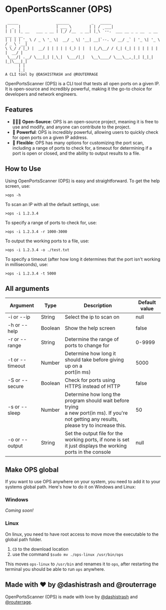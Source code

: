 # OpenPortsScanner (OPS)
```
 _____                 ______          _   _____                                 
|  _  |                | ___ \        | | /  ___|                                
| | | |_ __   ___ _ __ | |_/ /__  _ __| |_\ `--.  ___ __ _ _ __  _ __   ___ _ __ 
| | | | '_ \ / _ \ '_ \|  __/ _ \| '__| __|`--. \/ __/ _` | '_ \| '_ \ / _ \ '__|
\ \_/ / |_) |  __/ | | | | | (_) | |  | |_/\__/ / (_| (_| | | | | | | |  __/ |   
 \___/| .__/ \___|_| |_\_|  \___/|_|   \__\____/ \___\__,_|_| |_|_| |_|\___|_|   
      | |                                                                        
      |_|                                                                        
A CLI tool by @DASHISTRASH and @ROUTERRAGE

```
OpenPortsScanner (OPS) is a CLI tool that tests all open ports on a given IP. It is open-source and incredibly powerful, making it the go-to choice for developers and network engineers.

## Features

* 🧑‍🤝‍🧑 **Open-Source**: OPS is an open-source project, meaning it is free to use and modify, and anyone can contribute to the project.
* 🚀 **Powerful**: OPS is incredibly powerful, allowing users to quickly check for open ports on a given IP address.
* 💪 **Flexible**: OPS has many options for customizing the port scan, including a range of ports to check for, a timeout for determining if a port is open or closed, and the ability to output results to a file.

## How to Use

Using OpenPortsScanner (OPS) is easy and straightforward. To get the help screen, use:

`>ops -h`

To scan an IP with all the default settings, use:

`>ops -i 1.2.3.4`

To specify a range of ports to check for, use:

`>ops -i 1.2.3.4 -r 1000-3000`

To output the working ports to a file, use:

`>ops -i 1.2.3.4 -o ./test.txt`

To specify a timeout (after how long it determines that the port isn't working in milliseconds), use:

`>ops -i 1.2.3.4 -t 5000`

## All arguments
| Argument        | Type    | Description                                                                                                                                       | Default value |
|-----------------|---------|---------------------------------------------------------------------------------------------------------------------------------------------------|---------------|
| -i or --ip      | String  | Select the ip to scan on                                                                                                                          | null          |
| -h or --help    | Boolean | Show the help screen                                                                                                                              | false         |
| -r or --range   | String  | Determine the range of ports to change for                                                                                                        | 0-9999        |
| -t or --timeout | Number  | Determine how long it should take before giving up on a<br>port(in ms)                                                                            | 5000          |
| -S or --secure  | Boolean | Check for ports using HTTPS instead of HTTP                                                                                                       | false         |
| -s or --sleep   | Number  | Determine how long the program should wait before trying<br>a new port(in ms). If you're not getting any results,<br>please try to increase this. | 50            |
| -o or --output  | String  | Set the output file for the working ports, if none is set<br>it just displays the working ports in the console                                    | null          |

## Make OPS global

If you want to use OPS anywhere on your system, you need to add it to your systems global path.
Here's how to do it on Windows and Linux:

### Windows
_Coming soon!_

### Linux
On linux, you need to have root access to move move the executable to the global path folder.

1. `CD` to the download location
2. use the command `$sudo mv ./ops-linux /usr/bin/ops`

This moves `ops-linux` to `/usr/bin` and renames it to `ops`, after restarting the terminal you should be able to run `ops` anywhere.

## Made with ❤️ by @dashistrash and @routerrage

OpenPortsScanner (OPS) is made with love by [@dashistrash](https://github.com/dashistrash) and [@routerrage](https://github.com/routerrage).
